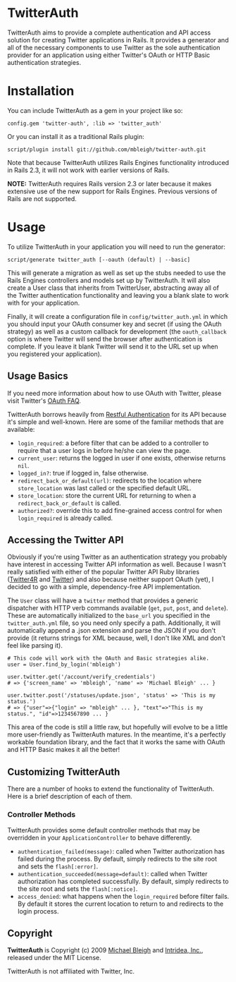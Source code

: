 TwitterAuth
===========

TwitterAuth aims to provide a complete authentication and API access solution for creating Twitter applications in Rails. It provides a generator and all of the necessary components to use Twitter as the sole authentication provider for an application using either Twitter's OAuth or HTTP Basic authentication strategies.

Installation
============

You can include TwitterAuth as a gem in your project like so:

    config.gem 'twitter-auth', :lib => 'twitter_auth'

Or you can install it as a traditional Rails plugin:

    script/plugin install git://github.com/mbleigh/twitter-auth.git

Note that because TwitterAuth utilizes Rails Engines functionality introduced in Rails 2.3, it will not work with earlier versions of Rails.

**NOTE:** TwitterAuth requires Rails version 2.3 or later because it makes extensive use of the new support for Rails Engines. Previous versions of Rails are not supported.

Usage
=====

To utilize TwitterAuth in your application you will need to run the generator:

    script/generate twitter_auth [--oauth (default) | --basic]

This will generate a migration as well as set up the stubs needed to use the Rails Engines controllers and models set up by TwitterAuth. It will also create a User class that inherits from TwitterUser, abstracting away all of the Twitter authentication functionality and leaving you a blank slate to work with for your application. 

Finally, it will create a configuration file in `config/twitter_auth.yml` in which you should input your OAuth consumer key and secret (if using the OAuth strategy) as well as a custom callback for development (the `oauth_callback` option is where Twitter will send the browser after authentication is complete. If you leave it blank Twitter will send it to the URL set up when you registered your application).

Usage Basics
------------

If you need more information about how to use OAuth with Twitter, please visit Twitter's [OAuth FAQ](http://apiwiki.twitter.com/OAuth-FAQ).

TwitterAuth borrows heavily from [Restful Authentication](http://github.com/technoweenie/restful-authentication) for its API because it's simple and well-known. Here are some of the familiar methods that are available:

* `login_required`: a before filter that can be added to a controller to require that a user logs in before he/she can view the page.
* `current_user`: returns the logged in user if one exists, otherwise returns `nil`.
* `logged_in?`: true if logged in, false otherwise.
* `redirect_back_or_default(url)`: redirects to the location where `store_location` was last called or the specified default URL.
* `store_location`: store the current URL for returning to when a `redirect_back_or_default` is called.
* `authorized?`: override this to add fine-grained access control for when `login_required` is already called.

Accessing the Twitter API
-------------------------

Obviously if you're using Twitter as an authentication strategy you probably have interest in accessing Twitter API information as well. Because I wasn't really satisfied with either of the popular Twitter API Ruby libraries ([Twitter4R](http://twitter4r.rubyforge.org) and [Twitter](http://twitter.rubyforge.org)) and also because neither support OAuth (yet), I decided to go with a simple, dependency-free API implementation.

The `User` class will have a `twitter` method that provides a generic dispatcher with HTTP verb commands available (`get`, `put`, `post`, and `delete`). These are automatically initialized to the `base_url` you specified in the `twitter_auth.yml` file, so you need only specify a path. Additionally, it will automatically append a .json extension and parse the JSON if you don't provide (it returns strings for XML because, well, I don't like XML and don't feel like parsing it).

    # This code will work with the OAuth and Basic strategies alike.
    user = User.find_by_login('mbleigh')

    user.twitter.get('/account/verify_credentials')
    # => {'screen_name' => 'mbleigh', 'name' => 'Michael Bleigh' ... }

    user.twitter.post('/statuses/update.json', 'status' => 'This is my status.')
    # => {"user"=>{"login" => "mbleigh" ... }, "text"=>"This is my status.", "id"=>1234567890 ... }

This area of the code is still a little raw, but hopefully will evolve to be a little more user-friendly as TwitterAuth matures. In the meantime, it's a perfectly workable foundation library, and the fact that it works the same with OAuth and HTTP Basic makes it all the better!

Customizing TwitterAuth
-----------------------

There are a number of hooks to extend the functionality of TwitterAuth. Here is a brief description of each of them.

### Controller Methods

TwitterAuth provides some default controller methods that may be overridden in your `ApplicationController` to behave differently.

* `authentication_failed(message)`: called when Twitter authorization has failed during the process. By default, simply redirects to the site root and sets the `flash[:error]`.
* `authentication_succeeded(message=default)`: called when Twitter authorization has completed successfully. By default, simply redirects to the site root and sets the `flash[:notice]`.
* `access_denied`: what happens when the `login_required` before filter fails. By default it stores the current location to return to and redirects to the login process.


Copyright
---------

**TwitterAuth** is Copyright (c) 2009 [Michael Bleigh](http://www.mbleigh.com) and [Intridea, Inc.](http://www.intridea.com/), released under the MIT License.

TwitterAuth is not affiliated with Twitter, Inc.
